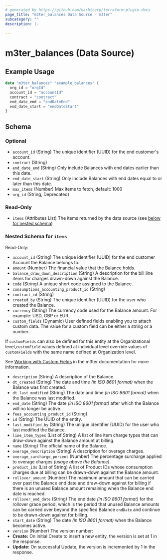 ```yaml
---
# generated by https://github.com/hashicorp/terraform-plugin-docs
page_title: "m3ter_balances Data Source - m3ter"
subcategory: ""
description: |-
  
---
```


# m3ter_balances (Data Source)



## Example Usage

```terraform
data "m3ter_balances" "example_balances" {
  org_id = "orgId"
  account_id = "accountId"
  contract = "contract"
  end_date_end = "endDateEnd"
  end_date_start = "endDateStart"
}
```

<!-- schema generated by tfplugindocs -->
## Schema

### Optional

- `account_id` (String) The unique identifier (UUID) for the end customer's account.
- `contract` (String)
- `end_date_end` (String) Only include Balances with end dates earlier than this date.
- `end_date_start` (String) Only include Balances with end dates equal to or later than this date.
- `max_items` (Number) Max items to fetch, default: 1000
- `org_id` (String, Deprecated)

### Read-Only

- `items` (Attributes List) The items returned by the data source (see [below for nested schema](#nestedatt--items))

<a id="nestedatt--items"></a>
### Nested Schema for `items`

Read-Only:

- `account_id` (String) The unique identifier (UUID) for the end customer Account the Balance belongs to.
- `amount` (Number) The financial value that the Balance holds.
- `balance_draw_down_description` (String) A description for the bill line items for charges drawn-down against the Balance.
- `code` (String) A unique short code assigned to the Balance.
- `consumptions_accounting_product_id` (String)
- `contract_id` (String)
- `created_by` (String) The unique identifier (UUID) for the user who created the Balance.
- `currency` (String) The currency code used for the Balance amount. For example: USD, GBP or EUR.
- `custom_fields` (Dynamic) User defined fields enabling you to attach custom data. The value for a custom field can be either a string or a number.

If `customFields` can also be defined for this entity at the Organizational level,`customField` values defined at individual level override values of `customFields` with the same name defined at Organization level.

See [Working with Custom Fields](https://www.m3ter.com/docs/guides/creating-and-managing-products/working-with-custom-fields) in the m3ter documentation for more information.
- `description` (String) A description of the Balance.
- `dt_created` (String) The date and time *(in ISO 8601 format)* when the Balance was first created.
- `dt_last_modified` (String) The date and time *(in ISO 8601 format)* when the Balance was last modified.
- `end_date` (String) The date *(in ISO 8601 format)* after which the Balance will no longer be active.
- `fees_accounting_product_id` (String)
- `id` (String) The UUID of the entity.
- `last_modified_by` (String) The unique identifier (UUID) for the user who last modified the Balance.
- `line_item_types` (List of String) A list of line item charge types that can draw-down against the Balance amount at billing.
- `name` (String) The official name of the Balance.
- `overage_description` (String) A description for overage charges.
- `overage_surcharge_percent` (Number) The percentage surcharge applied to overage charges *(usage above the Balance)*.
- `product_ids` (List of String) A list of Product IDs whose consumption charges due at billing can be drawn-down against the Balance amount.
- `rollover_amount` (Number) The maximum amount that can be carried over past the Balance end date and draw-down against for billing if there is an unused Balance amount remaining when the Balance end date is reached.
- `rollover_end_date` (String) The end date *(in ISO 8601 format)* for the rollover grace period, which is the period that unused Balance amounts can be carried over beyond the specified Balance `endDate` and continue to be drawn-down against for billing.
- `start_date` (String) The date *(in ISO 8601 format)* when the Balance becomes active.
- `version` (Number) The version number:
- **Create:** On initial Create to insert a new entity, the version is set at 1 in the response.
- **Update:** On successful Update, the version is incremented by 1 in the response.
